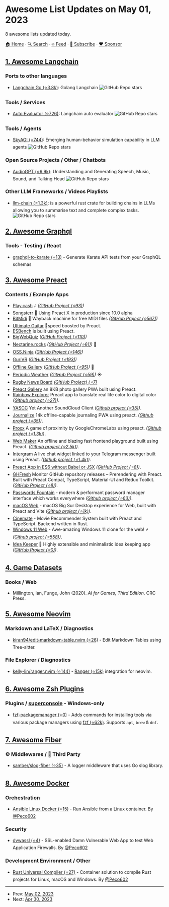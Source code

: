 # Awesome List Updates on May 01, 2023

8 awesome lists updated today.

[🏠 Home](/README.md) · [🔍 Search](https://www.trackawesomelist.com/search/) · [🔥 Feed](https://www.trackawesomelist.com/rss.xml) · [📮 Subscribe](https://trackawesomelist.us17.list-manage.com/subscribe?u=d2f0117aa829c83a63ec63c2f&id=36a103854c) · [❤️  Sponsor](https://github.com/sponsors/theowenyoung)



## [1. Awesome Langchain](/content/kyrolabs/awesome-langchain/README.md)

### Ports to other languages

*   [Langchain Go (⭐3.8k)](https://github.com/tmc/langchaingo): Golang Langchain ![GitHub Repo stars](https://img.shields.io/github/stars/tmc/langchaingo?style=social)

### Tools / Services

*   [Auto Evaluator (⭐726)](https://github.com/langchain-ai/auto-evaluator): Langchain auto evaluator ![GitHub Repo stars](https://img.shields.io/github/stars/langchain-ai/auto-evaluator?style=social)

### Tools / Agents

*   [SkyAGI (⭐744)](https://github.com/litanlitudan/skyagi): Emerging human-behavior simulation capability in LLM agents ![GitHub Repo stars](https://img.shields.io/github/stars/litanlitudan/skyagi?style=social)

### Open Source Projects / Other / Chatbots

*   [AudioGPT (⭐9.9k)](https://github.com/AIGC-Audio/AudioGPT): Understanding and Generating Speech, Music, Sound, and Talking Head ![GitHub Repo stars](https://img.shields.io/github/stars/AIGC-Audio/AudioGPT?style=social)

### Other LLM Frameworks / Videos Playlists

*   [llm-chain (⭐1.3k)](https://github.com/sobelio/llm-chain): is a powerful rust crate for building chains in LLMs allowing you to summarise text and complete complex tasks. ![GitHub Repo stars](https://img.shields.io/github/stars/sobelio/llm-chain?style=social)

## [2. Awesome Graphql](/content/chentsulin/awesome-graphql/README.md)

### Tools - Testing / React

*   [graphql-to-karate (⭐13)](https://github.com/wbaldoumas/graphql-to-karate) - Generate Karate API tests from your GraphQL schemas

## [3. Awesome Preact](/content/preactjs/awesome-preact/README.md)

### Contents / Example Apps

*   [Play.cash](https://play.cash) :notes: *([GitHub Project (⭐93)](https://github.com/feross/play.cash))*
*   [Songsterr](https://www.songsterr.com) 🎼 Using Preact X in production since 10.0 alpha
*   [BitMidi](https://bitmidi.com/) 🎹 Wayback machine for free MIDI files *([GitHub Project (⭐567)](https://github.com/feross/bitmidi.com))*
*   [Ultimate Guitar](https://www.ultimate-guitar.com) 🎸speed boosted by Preact.
*   [ESBench](http://esbench.com) is built using Preact.
*   [BigWebQuiz](https://bigwebquiz.com) *([GitHub Project (⭐110)](https://github.com/jakearchibald/big-web-quiz))*
*   [Nectarine.rocks](http://nectarine.rocks) *([GitHub Project (⭐61)](https://github.com/developit/nectarine))* :peach:
*   [OSS.Ninja](https://oss.ninja) *([GitHub Project (⭐146)](https://github.com/developit/oss.ninja))*
*   [GuriVR](https://gurivr.com) *([GitHub Project (⭐193)](https://github.com/opennewslabs/guri-vr))*
*   [Offline Gallery](https://use-the-platform.com/offline-gallery/) *([GitHub Project (⭐95)](https://github.com/vaneenige/offline-gallery/))* :balloon:
*   [Periodic Weather](https://use-the-platform.com/periodic-weather/) *([GitHub Project (⭐59)](https://github.com/vaneenige/periodic-weather/))* :sunny:
*   [Rugby News Board](http://nbrugby.com) *[(GitHub Project) (⭐7)](https://github.com/rugby-board/rugby-board-node)*
*   [Preact Gallery](https://preact.gallery/) an 8KB photo gallery PWA built using Preact.
*   [Rainbow Explorer](https://use-the-platform.com/rainbow-explorer/) Preact app to translate real life color to digital color *([Github project (⭐27)](https://github.com/vaneenige/rainbow-explorer))*.
*   [YASCC](https://carlosqsilva.github.io/YASCC/#/) Yet Another SoundCloud Client *([Github project (⭐35)](https://github.com/carlosqsilva/YASCC))*.
*   [Journalize](https://preact-journal.herokuapp.com/) 14k offline-capable journaling PWA using preact. *([Github project (⭐35)](https://github.com/jpodwys/preact-journal))*.
*   [Proxx](https://proxx.app) A game of proximity by GoogleChromeLabs using preact. *([Github project (⭐1.3k)](https://github.com/GoogleChromeLabs/proxx))*.
*   [Web Maker](https://webmaker.app) An offline and blazing fast frontend playground built using Preact. *([Github project (⭐2.5k)](https://github.com/chinchang/web-maker))*.
*   [Intergram](https://www.intergram.xyz) A live chat widget linked to your Telegram messenger built using Preact. *([Github project (⭐1.4k)](https://github.com/idoco/intergram))*.
*   [Preact App in ES6 without Babel or JSX](https://vanilla-preact.surge.sh) *([GitHub Project (⭐8)](https://github.com/safdarjamal/vanilla-preact/))*.
*   [GHFresh](https://code2k.github.io/ghfresh/) Monitor GitHub repository releases – Prerendering with Preact. Built with Preact Compat, TypeScript, Material-UI and Redux Toolkit. *([GitHub Project (⭐8)](https://github.com/code2k/ghfresh))*.
*   [Passwords Fountain](https://passwords-fountain.com/) - modern & performant password manager interface which works everywhere *([Github project (⭐63)](https://github.com/kolodziejczakM/passwords-fountain))*.
*   [macOS Web](https://macos-preact.now.sh) - macOS Big Sur Desktop experience for Web, built with Preact and Vite *([Github project (⭐1k)](https://github.com/PuruVJ/macos-preact))*.
*   [Cinemate](https://cinemate.me) - Movie Recommender System built with Preact and TypeScript. Backend written in Rust.
*   [Windows 11 Web](https://win11.vercel.app) - Awe-amazing Windows 11 clone for the web! ⚡ *([Github project (⭐558)](https://github.com/PiyushSuthar/Windows-11-Web))*.
*   [Idea Keeper](https://miftikcz.github.io/idea-keeper-2) :brain: Highly extensible and minimalistic idea keeping app *([GitHub Project (⭐0)](https://github.com/MiftikCZ/idea-keeper-2))*.

## [4. Game Datasets](/content/leomaurodesenv/game-datasets/README.md)

### Books / Web

*   Millington, Ian, Funge, John (2020). *AI for Games, Third Edition*. CRC Press.

## [5. Awesome Neovim](/content/rockerBOO/awesome-neovim/README.md)

### Markdown and LaTeX / Diagnostics

*   [kiran94/edit-markdown-table.nvim (⭐26)](https://github.com/kiran94/edit-markdown-table.nvim) - Edit Markdown Tables using Tree-sitter.

### File Explorer / Diagnostics

*   [kelly-lin/ranger.nvim (⭐144)](https://github.com/kelly-lin/ranger.nvim) - [Ranger (⭐15k)](https://github.com/ranger/ranger) integration for neovim.

## [6. Awesome Zsh Plugins](/content/unixorn/awesome-zsh-plugins/README.md)

### Plugins / [superconsole](https://github.com/alexchmykhalo/superconsole) - Windows-only

*   [fzf-packagemanager (⭐0)](https://github.com/goarano/zsh-fzf-packagemanager) - Adds commands for installing tools via various package managers using [fzf (⭐62k)](https://github.com/junegunn/fzf). Supports `apt`, `brew` & `dnf`.

## [7. Awesome Fiber](/content/gofiber/awesome-fiber/README.md)

### ⚙️ Middlewares / 🌱 Third Party

*   [samber/slog-fiber (⭐35)](https://github.com/samber/slog-fiber) - A logger middleware that uses Go slog library.

## [8. Awesome Docker](/content/veggiemonk/awesome-docker/README.md)

### Orchestration

*   [Ansible Linux Docker (⭐15)](https://github.com/Peco602/ansible-linux-docker) - Run Ansible from a Linux container. By [@Peco602](https://github.com/Peco602)

### Security

*   [dvwassl (⭐4)](https://github.com/Peco602/dvwassl) - SSL-enabled Damn Vulnerable Web App to test Web Application Firewalls. By [@Peco602](https://github.com/Peco602)

### Development Environment / Other

*   [Rust Universal Compiler (⭐27)](https://github.com/Peco602/rust-universal-compiler) - Container solution to compile Rust projects for Linux, macOS and Windows. By [@Peco602](https://github.com/Peco602)

---

- Prev: [May 02, 2023](/content/2023/05/02/README.md)
- Next: [Apr 30, 2023](/content/2023/04/30/README.md)